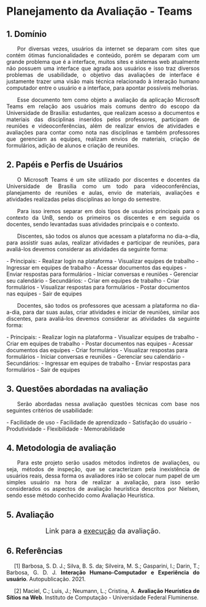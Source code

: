 # Planejamento da Avaliação - Teams

## 1. Domínio
<p align = "justify"> &emsp;&emsp;Por diversas vezes, usuários da internet se deparam com sites que contém ótimas funcionalidades e conteúdo, porém se deparam com um grande problema que é a interface, muitos sites e sistemas web atualmente não possuem uma interface que agrada aos usuários e isso traz diversos problemas de usabilidade, o objetivo das avaliações de interface é justamente trazer uma visão mais técnica relacionado à interação humano computador entre o usuário e a interface, para apontar possíveis melhorias.</p>
<p align = "justify"> &emsp;&emsp;Esse documento tem como objeto a avaliação da aplicação Microsoft Teams em relação aos usuários mais comuns dentro do escopo da Universidade de Brasília: estudantes, que realizam acesso a documentos e materiais das disciplinas inseridos pelos professores, participam de reuniões e videoconferências, além de realizar envios de atividades e avaliações para contar como nota nas disciplinas e também professores que gerenciam as equipes, realizam envios de materiais, criação de formulários, adição de alunos e criação de reuniões.</p>

## 2. Papéis e Perfis de Usuários
<p align = "justify"> &emsp;&emsp;O Microsoft Teams é um site utilizado por discentes e docentes da Universidade de Brasília como um todo para videoconferências, planejamento de reuniões e aulas, envio de materiais, avaliações e atividades realizadas pelas disciplinas ao longo do semestre.</p>
<p align = "justify"> &emsp;&emsp;Para isso iremos separar em dois tipos de usuários principais para o contexto da UnB, sendo os primeiros os discentes e em seguida os docentes, sendo levantadas suas atividades principais e o contexto.</p>
<p align = "justify"> &emsp;&emsp;Discentes, são todos os alunos que acessam a plataforma no dia-a-dia, para assistir suas aulas, realizar atividades e participar de reuniões, para avaliá-los devemos considerar as atividades da seguinte forma:</p>
- Principais:
    - Realizar login na plataforma
    - Visualizar equipes de trabalho
    - Ingressar em equipes de trabalho
    - Acessar documentos das equipes
    - Enviar respostas para formulários
    - Iniciar conversas e reuniões
    - Gerenciar seu calendário
- Secundários:
    - Criar em equipes de trabalho
    - Criar formulários
    - Visualizar respostas para formulários
    - Postar documentos nas equipes
    - Sair de equipes

<p align = "justify"> &emsp;&emsp;Docentes, são todos os professores que acessam a plataforma no dia-a-dia, para dar suas aulas, criar atividades e iniciar de reuniões, similar aos discentes, para avaliá-los devemos considerar as atividades da seguinte forma:</p>
- Principais:
    - Realizar login na plataforma
    - Visualizar equipes de trabalho
    - Criar em equipes de trabalho
    - Postar documentos nas equipes
    - Acessar documentos das equipes
    - Criar formulários
    - Visualizar respostas para formulários
    - Iniciar conversas e reuniões
    - Gerenciar seu calendário
- Secundários:
    - Ingressar em equipes de trabalho
    - Enviar respostas para formulários
    - Sair de equipes

## 3. Questões abordadas na avaliação
<p align = "justify"> &emsp;&emsp;Serão abordadas nessa avaliação questões técnicas com base nos seguintes critérios de usabilidade:</p>
- Facilidade de uso
- Facilidade de aprendizado
- Satisfação do usuário
- Produtividade
- Flexibilidade
- Memorabilidade

## 4. Metodologia de avaliação
<p align = "justify"> &emsp;&emsp;Para este projeto serão usados métodos indiretos de avaliações, ou seja, métodos de inspeção, que se caracterizam pela inexistência de usuários reais, dessa forma os avaliadores irão se colocar num papel de um simples usuário na hora de realizar a avaliação, para isso serão considerados os aspectos de avaliação heurística descritos por Nielsen, sendo esse método conhecido como Avaliação Heurística.</p>

## 5. Avaliação
<p style="text-align: center; font-size:130%">Link para a <a href="../execucaoLeonardo">execução</a> da avaliação.</p>

## 6. Referências
<p style="text-align: justify; text-indent: 20px">[1] Barbosa, S. D. J.; Silva, B. S. da; Silveira, M. S.; Gasparini, I.; Darin, T.; Barbosa, G. D. J. <b>Interação Humano-Computador e Experiência do usuário</b>. Autopublicação. 2021.</p>

<p style="text-align: justify; text-indent: 20px">[2] Maciel, C.; Luis, J.; Neumann, L.; Cristina, A. <b>Avaliação Heurística de Sítios na Web</b>. Instituto de Computação - Universidade Federal Fluminense.</p>
